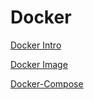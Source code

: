 # Docker

[Docker Intro](Docker%20d23d43953b474d2eb00dbd05f694961a/Docker%20Intro%206367e6f61c854a5692e5c5237cd42944.md)

[Docker Image](Docker%20d23d43953b474d2eb00dbd05f694961a/Docker%20Image%203b12ff2fd2fc4572af01d5842f19cb18.md)

[Docker-Compose](Docker%20d23d43953b474d2eb00dbd05f694961a/Docker-Compose%203a247d32afd1495b85c0d1708e13904c.md)